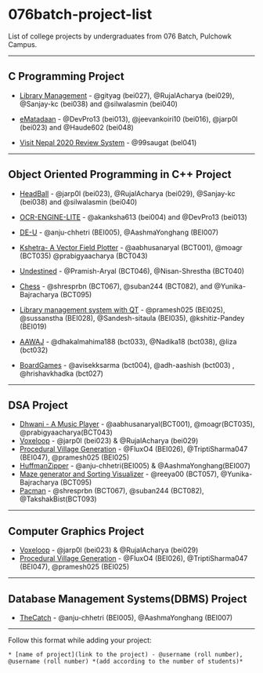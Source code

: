 # 076batch-project-list
List of college projects by undergraduates from 076 Batch, Pulchowk Campus.

---

## C Programming Project
* [Library Management](https://github.com/silwalasmin/library_management_system) - @gityag (bei027), @RujalAcharya (bei029), @Sanjay-kc (bei038) and @silwalasmin (bei040)

* [eMatadaan](https://github.com/jarp0l/eMatadaan) - @DevPro13 (bei013), @jeevankoiri10 (bei016), @jarp0l (bei023) and @Haude602 (bei048)

* [Visit Nepal 2020 Review System](https://github.com/99saugat/C-Programming-Project/blob/main/Project.pdf) - @99saugat (bel041)

---

## Object Oriented Programming in C++ Project
* [HeadBall](https://github.com/RujalAcharya/HeadBall) - @jarp0l (bei023), @RujalAcharya (bei029), @Sanjay-kc (bei038) and @silwalasmin (bei040)

* [OCR-ENGINE-LITE](https://github.com/DevPro13/OCR-ENGINE-LITE) - @akanksha613 (bei004) and @DevPro13 (bei013)

* [DE-U](https://github.com/anju-chhetri/DE-U) - @anju-chhetri (BEI005), @AashmaYonghang (BEI007)

* [Kshetra- A Vector Field Plotter](https://github.com/aabhusanaryal/Kshetra) - @aabhusanaryal (BCT001), @moagr (BCT035) @prabigyaacharya (BCT043)

* [Undestined](https://github.com/Pramish-Aryal/Undestined) - @Pramish-Aryal (BCT046), @Nisan-Shrestha (BCT040)

* [Chess](https://github.com/Yunika-Bajracharya/Chess) - @shresprbn (BCT067), @suban244 (BCT082), and @Yunika-Bajracharya (BCT095)

* [Library management system with QT](https://github.com/pramesh025/LibraryMS) - @pramesh025 (BEI025), @sussanstha (BEI028), @Sandesh-sitaula (BEI035), @kshitiz-Pandey (BEI019)

* [AAWAJ](https://github.com/dhakalmahima188/Aawaj) - @dhakalmahima188 (bct033), @Nadika18 (bct038), @liza (bct032)

* [BoardGames](https://github.com/avisekksarma/BoardGames) - @avisekksarma (bct004), @adh-aashish (bct003) , @hrishavkhadka (bct027)

---

## DSA Project
* [Dhwani - A Music Player](https://github.com/aabhusanaryal/dhwani) - @aabhusanaryal(BCT001), @moagr(BCT035), @prabigyaacharya(BCT043)
* [Voxeloop](https://github.com/jarp0l/Voxeloop) - @jarp0l (bei023) & @RujalAcharya (bei029)
* [Procedural Village Generation](https://github.com/pramesh025/Procedural-Village-Generation) - @FluxO4 (BEI026), @TriptiSharma047 (BEI047), @pramesh025 (BEI025) 
* [HuffmanZipper](https://github.com/anju-chhetri/HuffmanZipper) - @anju-chhetri(BEI005) & @AashmaYonghang(BEI007)
* [Maze generator and Sorting Visualizer](https://github.com/Yunika-Bajracharya/Hungry-Hackee-Hunts.git) - @reeya00 (BCT057), @Yunika-Bajracharya (BCT095)
* [Pacman](https://github.com/suban244/Pacman) - @shresprbn (BCT067), @suban244 (BCT082), @TakshakBist(BCT093)
---

## Computer Graphics Project
* [Voxeloop](https://github.com/jarp0l/Voxeloop) - @jarp0l (bei023) & @RujalAcharya (bei029)
* [Procedural Village Generation](https://github.com/pramesh025/Procedural-Village-Generation) - @FluxO4 (BEI026), @TriptiSharma047 (BEI047), @pramesh025 (BEI025) 

---
## Database Management Systems(DBMS) Project
* [TheCatch](https://github.com/anju-chhetri/TheCatch) - @anju-chhetri (BEI005), @AashmaYonghang (BEI007)
---
Follow this format while adding your project:

```
* [name of project](link to the project) - @username (roll number), @username (roll number) *(add according to the number of students)*
```
